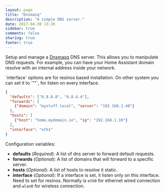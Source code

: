 ```yaml
---
layout: page
title: "Dnsmasq"
description: "A simple DNS server."
date: 2017-04-30 13:28
sidebar: true
comments: false
sharing: true
footer: true
---
```


Setup and manage a [Dnsmasq](http://thekelleys.org.uk/dnsmasq/doc.html) DNS server. This allows you to manipulate DNS requests. For example, you can have your Home Assistant domain resolve with an internal address inside your network.

<p class='note info'>
`interface` options are for resinos based installation. On other system you can set it to `""`, for listen on every interface.
</p>

```json
{
  "defaults": ["8.8.8.8", "8.8.4.4"],
  "forwards": [
    {"domain": "mystuff.local", "server": "192.168.1.40"}
  ],
  "hosts": [
    {"host": "home.mydomain.io", "ip": "192.168.1.10"}
  ],
  "interface": "eth1"
}
```

Configuration variables:

- **defaults** (*Required*): A list of dns server to forward default requests.
- **forwards** (*Optional*): A list of domains that will forward to a specific server.
- **hosts** (*Optional*): A list of hosts to resolve it static.
- **interface** (*Optional*): If a interface is set, it listen only on this interface. Need to set for resinos. Normally is `eth0` for ethernet wired connection and `wlan0` for wireless connection.
